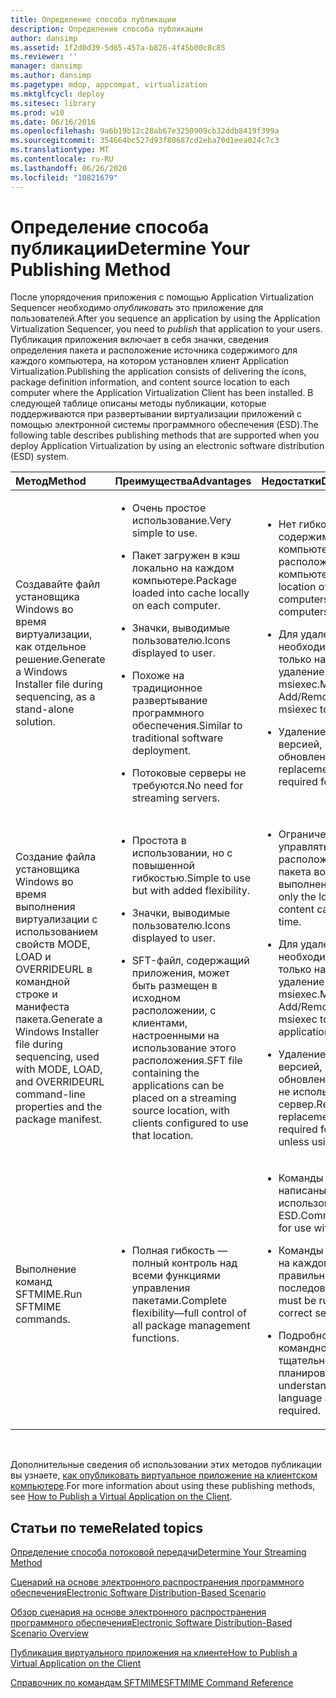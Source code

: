 ```yaml
---
title: Определение способа публикации
description: Определение способа публикации
author: dansimp
ms.assetid: 1f2d0d39-5d65-457a-b826-4f45b00c8c85
ms.reviewer: ''
manager: dansimp
ms.author: dansimp
ms.pagetype: mdop, appcompat, virtualization
ms.mktglfcycl: deploy
ms.sitesec: library
ms.prod: w10
ms.date: 06/16/2016
ms.openlocfilehash: 9a6b19b12c28ab67e3250909cb32ddb8419f399a
ms.sourcegitcommit: 354664bc527d93f80687cd2eba70d1eea024c7c3
ms.translationtype: MT
ms.contentlocale: ru-RU
ms.lasthandoff: 06/26/2020
ms.locfileid: "10821679"
---
```

# <span data-ttu-id="f76a1-103">Определение способа публикации</span><span class="sxs-lookup"><span data-stu-id="f76a1-103">Determine Your Publishing Method</span></span>


<span data-ttu-id="f76a1-104">После упорядочения приложения с помощью Application Virtualization Sequencer необходимо *опубликовать* это приложение для пользователей.</span><span class="sxs-lookup"><span data-stu-id="f76a1-104">After you sequence an application by using the Application Virtualization Sequencer, you need to *publish* that application to your users.</span></span> <span data-ttu-id="f76a1-105">Публикация приложения включает в себя значки, сведения определения пакета и расположение источника содержимого для каждого компьютера, на котором установлен клиент Application Virtualization.</span><span class="sxs-lookup"><span data-stu-id="f76a1-105">Publishing the application consists of delivering the icons, package definition information, and content source location to each computer where the Application Virtualization Client has been installed.</span></span> <span data-ttu-id="f76a1-106">В следующей таблице описаны методы публикации, которые поддерживаются при развертывании виртуализации приложений с помощью электронной системы программного обеспечения (ESD).</span><span class="sxs-lookup"><span data-stu-id="f76a1-106">The following table describes publishing methods that are supported when you deploy Application Virtualization by using an electronic software distribution (ESD) system.</span></span>

<table>
<colgroup>
<col width="33%" />
<col width="33%" />
<col width="33%" />
</colgroup>
<thead>
<tr class="header">
<th align="left"><span data-ttu-id="f76a1-107">Метод</span><span class="sxs-lookup"><span data-stu-id="f76a1-107">Method</span></span></th>
<th align="left"><span data-ttu-id="f76a1-108">Преимущества</span><span class="sxs-lookup"><span data-stu-id="f76a1-108">Advantages</span></span></th>
<th align="left"><span data-ttu-id="f76a1-109">Недостатки</span><span class="sxs-lookup"><span data-stu-id="f76a1-109">Disadvantages</span></span></th>
</tr>
</thead>
<tbody>
<tr class="odd">
<td align="left"><p><span data-ttu-id="f76a1-110">Создавайте файл установщика Windows во время виртуализации, как отдельное решение.</span><span class="sxs-lookup"><span data-stu-id="f76a1-110">Generate a Windows Installer file during sequencing, as a stand-alone solution.</span></span></p></td>
<td align="left"><ul>
<li><p><span data-ttu-id="f76a1-111">Очень простое использование.</span><span class="sxs-lookup"><span data-stu-id="f76a1-111">Very simple to use.</span></span></p></li>
<li><p><span data-ttu-id="f76a1-112">Пакет загружен в кэш локально на каждом компьютере.</span><span class="sxs-lookup"><span data-stu-id="f76a1-112">Package loaded into cache locally on each computer.</span></span></p></li>
<li><p><span data-ttu-id="f76a1-113">Значки, выводимые пользователю.</span><span class="sxs-lookup"><span data-stu-id="f76a1-113">Icons displayed to user.</span></span></p></li>
<li><p><span data-ttu-id="f76a1-114">Похоже на традиционное развертывание программного обеспечения.</span><span class="sxs-lookup"><span data-stu-id="f76a1-114">Similar to traditional software deployment.</span></span></p></li>
<li><p><span data-ttu-id="f76a1-115">Потоковые серверы не требуются.</span><span class="sxs-lookup"><span data-stu-id="f76a1-115">No need for streaming servers.</span></span></p></li>
</ul></td>
<td align="left"><ul>
<li><p><span data-ttu-id="f76a1-116">Нет гибкости в расположении содержимого пакета на компьютерах — одно и то же расположение на всех компьютерах.</span><span class="sxs-lookup"><span data-stu-id="f76a1-116">No flexibility in location of package contents on computers—same location on all computers.</span></span></p></li>
<li><p><span data-ttu-id="f76a1-117">Для удаления приложений необходимо использовать только надстройку "Установка и удаление программ" или msiexec.</span><span class="sxs-lookup"><span data-stu-id="f76a1-117">Must use only Add/Remove Programs or msiexec to remove applications.</span></span></p></li>
<li><p><span data-ttu-id="f76a1-118">Удаление и замена с новой версией, необходимой для обновления пакета.</span><span class="sxs-lookup"><span data-stu-id="f76a1-118">Removal and replacement with new version required for package updating.</span></span></p></li>
</ul></td>
</tr>
<tr class="even">
<td align="left"><p><span data-ttu-id="f76a1-119">Создание файла установщика Windows во время выполнения виртуализации с использованием свойств MODE, LOAD и OVERRIDEURL в командной строке и манифеста пакета.</span><span class="sxs-lookup"><span data-stu-id="f76a1-119">Generate a Windows Installer file during sequencing, used with MODE, LOAD, and OVERRIDEURL command-line properties and the package manifest.</span></span></p></td>
<td align="left"><ul>
<li><p><span data-ttu-id="f76a1-120">Простота в использовании, но с повышенной гибкостью.</span><span class="sxs-lookup"><span data-stu-id="f76a1-120">Simple to use but with added flexibility.</span></span></p></li>
<li><p><span data-ttu-id="f76a1-121">Значки, выводимые пользователю.</span><span class="sxs-lookup"><span data-stu-id="f76a1-121">Icons displayed to user.</span></span></p></li>
<li><p><span data-ttu-id="f76a1-122">SFT-файл, содержащий приложения, может быть размещен в исходном расположении, с клиентами, настроенными на использование этого расположения.</span><span class="sxs-lookup"><span data-stu-id="f76a1-122">SFT file containing the applications can be placed on a streaming source location, with clients configured to use that location.</span></span></p></li>
</ul></td>
<td align="left"><ul>
<li><p><span data-ttu-id="f76a1-123">Ограниченная гибкость — управлять можно только расположением содержимого пакета во время выполнения.</span><span class="sxs-lookup"><span data-stu-id="f76a1-123">Limited flexibility—only the location of the package content can be controlled at run time.</span></span></p></li>
<li><p><span data-ttu-id="f76a1-124">Для удаления приложения необходимо использовать только надстройку "Установка и удаление программ" или msiexec.</span><span class="sxs-lookup"><span data-stu-id="f76a1-124">Must use only Add/Remove Programs or msiexec to remove the application.</span></span></p></li>
<li><p><span data-ttu-id="f76a1-125">Удаление и замена с новой версией, необходимой для обновления пакета, если только не используется потоковый сервер.</span><span class="sxs-lookup"><span data-stu-id="f76a1-125">Removal and replacement with new version required for package updating, unless using streaming server.</span></span></p></li>
</ul></td>
</tr>
<tr class="odd">
<td align="left"><p><span data-ttu-id="f76a1-126">Выполнение команд SFTMIME.</span><span class="sxs-lookup"><span data-stu-id="f76a1-126">Run SFTMIME commands.</span></span></p></td>
<td align="left"><ul>
<li><p><span data-ttu-id="f76a1-127">Полная гибкость — полный контроль над всеми функциями управления пакетами.</span><span class="sxs-lookup"><span data-stu-id="f76a1-127">Complete flexibility—full control of all package management functions.</span></span></p></li>
</ul></td>
<td align="left"><ul>
<li><p><span data-ttu-id="f76a1-128">Команды должны быть написаны в сценариях для использования с системой ESD.</span><span class="sxs-lookup"><span data-stu-id="f76a1-128">Commands must be scripted for use with the ESD system.</span></span></p></li>
<li><p><span data-ttu-id="f76a1-129">Команды должны выполняться на каждом компьютере в правильной последовательности.</span><span class="sxs-lookup"><span data-stu-id="f76a1-129">Commands must be run on each computer in correct sequence.</span></span></p></li>
<li><p><span data-ttu-id="f76a1-130">Подробное изучение командного языка и тщательное планирование.</span><span class="sxs-lookup"><span data-stu-id="f76a1-130">Detailed understanding of command language and careful planning required.</span></span></p></li>
</ul></td>
</tr>
</tbody>
</table>

 

<span data-ttu-id="f76a1-131">Дополнительные сведения об использовании этих методов публикации вы узнаете, [как опубликовать виртуальное приложение на клиентском компьютере](how-to-publish-a-virtual-application-on-the-client.md).</span><span class="sxs-lookup"><span data-stu-id="f76a1-131">For more information about using these publishing methods, see [How to Publish a Virtual Application on the Client](how-to-publish-a-virtual-application-on-the-client.md).</span></span>

## <span data-ttu-id="f76a1-132">Статьи по теме</span><span class="sxs-lookup"><span data-stu-id="f76a1-132">Related topics</span></span>


[<span data-ttu-id="f76a1-133">Определение способа потоковой передачи</span><span class="sxs-lookup"><span data-stu-id="f76a1-133">Determine Your Streaming Method</span></span>](determine-your-streaming-method.md)

[<span data-ttu-id="f76a1-134">Сценарий на основе электронного распространения программного обеспечения</span><span class="sxs-lookup"><span data-stu-id="f76a1-134">Electronic Software Distribution-Based Scenario</span></span>](electronic-software-distribution-based-scenario.md)

[<span data-ttu-id="f76a1-135">Обзор сценария на основе электронного распространения программного обеспечения</span><span class="sxs-lookup"><span data-stu-id="f76a1-135">Electronic Software Distribution-Based Scenario Overview</span></span>](electronic-software-distribution-based-scenario-overview.md)

[<span data-ttu-id="f76a1-136">Публикация виртуального приложения на клиенте</span><span class="sxs-lookup"><span data-stu-id="f76a1-136">How to Publish a Virtual Application on the Client</span></span>](how-to-publish-a-virtual-application-on-the-client.md)

[<span data-ttu-id="f76a1-137">Справочник по командам SFTMIME</span><span class="sxs-lookup"><span data-stu-id="f76a1-137">SFTMIME Command Reference</span></span>](sftmime--command-reference.md)

 

 





